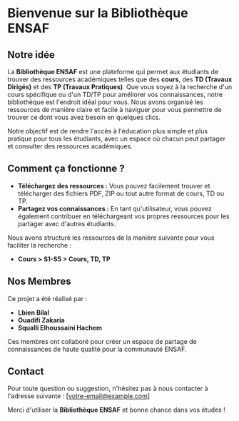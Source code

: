 # Bienvenue sur la Bibliothèque ENSAF

## Notre idée

La **Bibliothèque ENSAF** est une plateforme qui permet aux étudiants de trouver des ressources académiques telles que des **cours**, des **TD (Travaux Dirigés)** et des **TP (Travaux Pratiques)**. Que vous soyez à la recherche d'un cours spécifique ou d'un TD/TP pour améliorer vos connaissances, notre bibliothèque est l'endroit idéal pour vous. Nous avons organisé les ressources de manière claire et facile à naviguer pour vous permettre de trouver ce dont vous avez besoin en quelques clics.

Notre objectif est de rendre l'accès à l'éducation plus simple et plus pratique pour tous les étudiants, avec un espace où chacun peut partager et consulter des ressources académiques.

## Comment ça fonctionne ?

- **Téléchargez des ressources :** Vous pouvez facilement trouver et télécharger des fichiers PDF, ZIP ou tout autre format de cours, TD ou TP. 
- **Partagez vos connaissances :** En tant qu'utilisateur, vous pouvez également contribuer en téléchargeant vos propres ressources pour les partager avec d'autres étudiants.

Nous avons structuré les ressources de la manière suivante pour vous faciliter la recherche :
- **Cours > S1-S5 > Cours, TD, TP**

## Nos Membres

Ce projet a été réalisé par :

- **Lbien Bilal** 
- **Ouadifi Zakaria**
- **Squalli Elhoussaini Hachem**

Ces membres ont collaboré pour créer un espace de partage de connaissances de haute qualité pour la communauté ENSAF.

## Contact

Pour toute question ou suggestion, n'hésitez pas à nous contacter à l'adresse suivante : [votre-email@example.com]

Merci d'utiliser la **Bibliothèque ENSAF** et bonne chance dans vos études !
